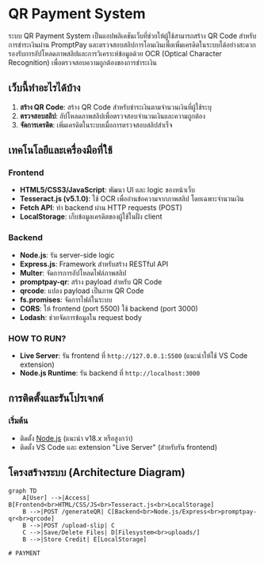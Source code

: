 # QR Payment System

ระบบ QR Payment System เป็นแอปพลิเคชันเว็บที่ช่วยให้ผู้ใช้สามารถสร้าง QR Code สำหรับการชำระเงินผ่าน PromptPay และตรวจสอบสลิปการโอนเงินเพื่อเพิ่มเครดิตในระบบได้อย่างสะดวก รองรับการอัปโหลดภาพสลิปและการวิเคราะห์ข้อมูลด้วย OCR (Optical Character Recognition) เพื่อตรวจสอบความถูกต้องของการชำระเงิน

## เว็บนี้ทำอะไรได้บ้าง
1. **สร้าง QR Code**: สร้าง QR Code สำหรับชำระเงินตามจำนวนเงินที่ผู้ใช้ระบุ
2. **ตรวจสอบสลิป**: อัปโหลดภาพสลิปเพื่อตรวจสอบจำนวนเงินและความถูกต้อง
3. **จัดการเครดิต**: เพิ่มเครดิตในระบบเมื่อการตรวจสอบสลิปสำเร็จ

## เทคโนโลยีและเครื่องมือที่ใช้
### Frontend
- **HTML5/CSS3/JavaScript**: พัฒนา UI และ logic ของหน้าเว็บ
- **Tesseract.js (v5.1.0)**: ใช้ OCR เพื่ออ่านข้อความจากภาพสลิป โดยเฉพาะจำนวนเงิน
- **Fetch API**: ทำ backend ผ่าน HTTP requests (POST)
- **LocalStorage**: เก็บข้อมูลเครดิตของผู้ใช้ในฝั่ง client

### Backend
- **Node.js**: รัน server-side logic
- **Express.js**: Framework สำหรับสร้าง RESTful API
- **Multer**: จัดการการอัปโหลดไฟล์ภาพสลิป
- **promptpay-qr**: สร้าง payload สำหรับ QR Code
- **qrcode**: แปลง payload เป็นภาพ QR Code
- **fs.promises**: จัดการไฟล์ในระบบ 
- **CORS**: ให้ frontend (port 5500) ใช้ backend (port 3000)
- **Lodash**: ช่วยจัดการข้อมูลใน request body

### HOW TO RUN?
- **Live Server**: รัน frontend ที่ `http://127.0.0.1:5500` (แนะนำให้ใช้ VS Code extension)
- **Node.js Runtime**: รัน backend ที่ `http://localhost:3000`

## การติดตั้งและรันโปรเจกต์
### เริ่มต้น
- ติดตั้ง [Node.js](https://nodejs.org/) (แนะนำ v18.x หรือสูงกว่า)
- ติดตั้ง VS Code และ extension "Live Server" (สำหรับรัน frontend)

## โครงสร้างระบบ (Architecture Diagram)
```mermaid
graph TD
    A[User] -->|Access| B[Frontend<br>HTML/CSS/JS<br>Tesseract.js<br>LocalStorage]
    B -->|POST /generateQR| C[Backend<br>Node.js/Express<br>promptpay-qr<br>qrcode]
    B -->|POST /upload-slip| C
    C -->|Save/Delete Files| D[Filesystem<br>uploads/]
    B -->|Store Credit| E[LocalStorage]

#   P A Y M E N T  
 